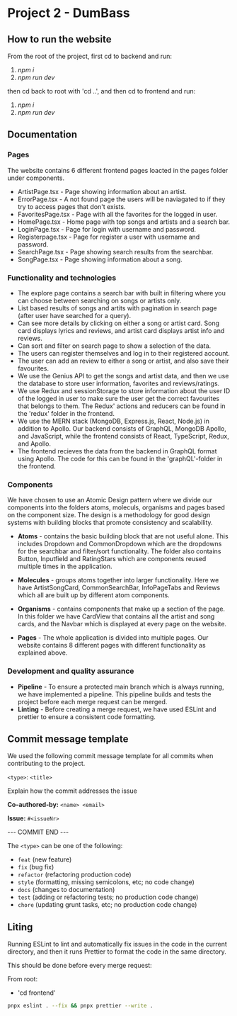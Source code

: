 # Project 2 - DumBass

## How to run the website

From the root of the project, first cd to backend and run:

1. _npm i_
2. _npm run dev_

then cd back to root with 'cd ..', and then cd to frontend and run:

1. _npm i_
2. _npm run dev_


## Documentation

### Pages

The website contains 6 different frontend pages loacted in the pages folder under components. 

-   ArtistPage.tsx - Page showing information about an artist.
-   ErrorPage.tsx - A not found page the users will be naviagated to if they try to access pages that don't exists.
-   FavoritesPage.tsx - Page with all the favorites for the logged in user.
-   HomePage.tsx - Home page with top songs and artists and a search bar.
-   LoginPage.tsx - Page for login with username and password.
-   Registerpage.tsx - Page for register a user with username and password.
-   SearchPage.tsx - Page showing search results from the searchbar.
-   SongPage.tsx - Page showing information about a song.

### Functionality and technologies

-   The explore page contains a search bar with built in filtering where you can choose between searching on songs or artists only.
-   List based results of songs and artits with pagination in search page (after user have searched for a query).
-   Can see more details by clicking on either a song or artist card. Song card displays lyrics and reviews, and artist card displays artist info and reviews.
-   Can sort and filter on search page to show a selection of the data.
-   The users can register themselves and log in to their registered account.
-   The user can add an review to either a song or artist, and also save their favourites.
-   We use the Genius API to get the songs and artist data, and then we use the database to store user information, favorites and reviews/ratings.
-   We use Redux and sessionStorage to store information about the user ID of the logged in user to make sure the user get the correct favourites that belongs to them. The Redux' actions and reducers can be found in the 'redux' folder in the frontend.
-   We use the MERN stack (MongoDB, Express.js, React, Node.js) in addition to Apollo. Our backend consists of GraphQL, MongoDB Apollo, and JavaScript, while the frontend consists of React, TypeScript, Redux, and Apollo.
-   The frontend recieves the data from the backend in GraphQL format using Apollo. The code for this can be found in the 'graphQL'-folder in the frontend.

### Components

We have chosen to use an Atomic Design pattern where we divide our components into the folders atoms, moleculs, organisms and pages based on the component size. The design is a methodology for good design systems with building blocks that promote consistency and scalability.

-   **Atoms** - contains the basic building block that are not useful alone. This includes Dropdown and CommonDropdown which are the dropdowns for the searchbar and filter/sort functionality. The folder also contains Button, Inputfield and RatingStars which are components reused multiple times in the application.

-   **Molecules** - groups atoms together into larger functionality. Here we have ArtistSongCard, CommonSearchBar, InfoPageTabs and Reviews which all are built up by different atom components.

-   **Organisms** - contains components that make up a section of the page. In this folder we have CardView that contains all the artist and song cards, and the Navbar which is displayed at every page on the website.

-   **Pages** - The whole application is divided into multiple pages. Our website contains 8 different pages with different functionality as explained above.

### Development and quality assurance

-   **Pipeline** - To ensure a protected main branch which is always running, we have implemented a pipeline. This pipeline builds and tests the project before each merge request can be merged.
-   **Linting** - Before creating a merge request, we have used ESLint and prettier to ensure a consistent code formatting.

## Commit message template

We used the following commit message template for all commits when contributing to the project.

`<type>`: `<title>`

Explain how the commit addresses the issue

**Co-authored-by:** `<name> <email>`

**Issue:** `#<issueNr>`

--- COMMIT END ---

The `<type>` can be one of the following:

-   `feat` (new feature)
-   `fix` (bug fix)
-   `refactor` (refactoring production code)
-   `style` (formatting, missing semicolons, etc; no code change)
-   `docs` (changes to documentation)
-   `test` (adding or refactoring tests; no production code change)
-   `chore` (updating grunt tasks, etc; no production code change)

## Liting

Running ESLint to lint and automatically fix issues in the code in the current directory, and then it runs Prettier to format the code in the same directory.

This should be done before every merge request:

From root:
- 'cd frontend'

```bash
pnpx eslint . --fix && pnpx prettier --write .
```
